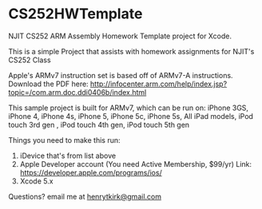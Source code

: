CS252HWTemplate
===============

NJIT CS252 ARM Assembly Homework Template project for Xcode.

This is a simple Project that assists with homework assignments for NJIT's CS252 Class

Apple's ARMv7 instruction set is based off of ARMv7-A instructions.
Download the PDF here:
http://infocenter.arm.com/help/index.jsp?topic=/com.arm.doc.ddi0406b/index.html

This sample project is built for ARMv7, which can be run on:
   iPhone 3GS, iPhone 4, iPhone 4s, iPhone 5, iPhone 5c, iPhone 5s, All iPad models,
   iPod touch 3rd gen , iPod touch 4th gen, iPod touch 5th gen

 Things you need to make this run:
   1. iDevice that's from list above
   2. Apple Developer account (You need Active Membership, $99/yr)
      Link: https://developer.apple.com/programs/ios/
   3. Xcode 5.x
   
   Questions? email me at henrytkirk@gmail.com